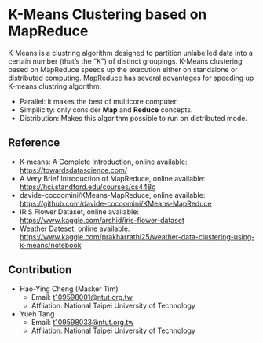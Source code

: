 # K-Means Clustering based on MapReduce
K-Means is a clustring algorithm designed to partition unlabelled data into a certain number (that’s the “K”) of distinct groupings. K-Means clustering based on MapReduce speeds up the execution either on standalone or distributed computing.
MapReduce has several advantages for speeding up K-means clustring algorithm:
* Parallel: it makes the best of multicore computer.
* Simpilicity: only consider **Map** and **Reduce** concepts.
* Distribution: Makes this algorithm possible to run on distributed mode.

## Reference
* K-means: A Complete Introduction, online available: https://towardsdatascience.com/
* A Very Brief Introduction of MapReduce, online available: https://hci.standford.edu/courses/cs448g
* davide-cocoomini/KMeans-MapReduce, online available: https://github.com/davide-cocoomini/KMeans-MapReduce
* IRIS Flower Dataset, online available: https://www.kaggle.com/arshid/iris-flower-dataset
* Weather Dateset, online available: https://www.kaggle.com/prakharrathi25/weather-data-clustering-using-k-means/notebook

## Contribution
* Hao-Ying Cheng (Masker Tim)
    * Email: t109598001@ntut.org.tw
    * Affliation: National Taipei University of Technology
* Yueh Tang
    * Email: t109598033@ntut.org.tw
    * Affliation: National Taipei University of Technology
